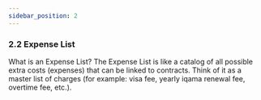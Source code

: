 ```yaml
---
sidebar_position: 2
---
```


### 2.2 Expense List

What is an Expense List?
The Expense List is like a catalog of all possible extra costs (expenses) that can be linked to contracts.
Think of it as a master list of charges (for example: visa fee, yearly iqama renewal fee, overtime fee, etc.).